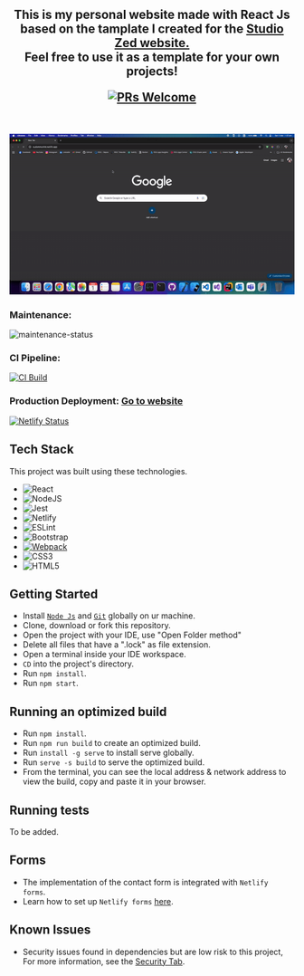 <h2 align="center">
  This is my personal website made with React Js based on the tamplate I created for the <a href="https://studiozed.netlify.app/" target="_blank">Studio Zed website.</a><br/>
  Feel free to use it as a template for your own projects!<br/>
  
  [![PRs Welcome](https://img.shields.io/badge/PRs-welcome-brightgreen.svg?style=flat-square)](http://makeapullrequest.com)
</h2>

<br/>

![gif](/Media/maingif.gif)

### Maintenance:
![maintenance-status](https://img.shields.io/badge/maintenance-actively--developed-brightgreen.svg)

### CI Pipeline:
[![CI Build](https://github.com/OudomMunint/ReactJs-Portfolio/actions/workflows/main.yml/badge.svg?branch=main)](https://github.com/OudomMunint/ReactJs-Portfolio/actions/workflows/main.yml)

### Production Deployment: <a href="https://oudommunint.netlify.app/" target="_blank">Go to website</a>
[![Netlify Status](https://api.netlify.com/api/v1/badges/0260a7f6-2b1b-4b6f-8e7e-69995eb35ce5/deploy-status)](https://app.netlify.com/sites/oudommunint/deploys)



## Tech Stack
This project was built using these technologies.

- ![React](https://img.shields.io/badge/react-%2320232a.svg?style=for-the-badge&logo=react&logoColor=%2361DAFB)
- ![NodeJS](https://img.shields.io/badge/node.js-6DA55F?style=for-the-badge&logo=node.js&logoColor=white)
- ![Jest](https://img.shields.io/badge/Jest-C21325?style=for-the-badge&logo=jest&logoColor=white)
- ![Netlify](https://img.shields.io/badge/netlify-%23000000.svg?style=for-the-badge&logo=netlify&logoColor=#00C7B7)
- ![ESLint](https://img.shields.io/badge/eslint-%234B32C3.svg?style=for-the-badge&logo=eslint&logoColor=white)
- ![Bootstrap](https://img.shields.io/badge/bootstrap-%23563D7C.svg?style=for-the-badge&logo=bootstrap&logoColor=white)
- [![Webpack](https://img.shields.io/badge/Webpack-2ea44f?style=for-the-badge&logo=webpack&logoColor=light+blue)](https://)
- ![CSS3](https://img.shields.io/badge/css3-%231572B6.svg?style=for-the-badge&logo=css3&logoColor=white)
- ![HTML5](https://img.shields.io/badge/html5-%23E34F26.svg?style=for-the-badge&logo=html5&logoColor=white)

## Getting Started
- Install <a href="https://nodejs.org/en/download/" target="_blank">`Node Js`</a> and <a href="https://git-scm.com/downloads" target="_blank">`Git`</a> globally on ur machine.
- Clone, download or fork this repository.
- Open the project with your IDE, use "Open Folder method"
- Delete all files that have a ".lock" as file extension.
- Open a terminal inside your IDE workspace.
- `CD` into the project's directory.
- Run `npm install`.
- Run `npm start`.

## Running an optimized build
- Run `npm install`.
- Run `npm run build` to create an optimized build.
- Run `install -g serve` to install serve globally.
- Run `serve -s build` to serve the optimized build.
- From the terminal, you can see the local address & network address to view the build, copy and paste it in your browser.

## Running tests
To be added.

## Forms
- The implementation of the contact form is integrated with `Netlify forms`.
- Learn how to set up `Netlify forms` [here](https://docs.netlify.com/forms/setup/).

## Known Issues
- Security issues found in dependencies but are low risk to this project, For more information, see the [Security Tab](https://github.com/OudomMunint/StudioZed-ReactJS/security/dependabot).